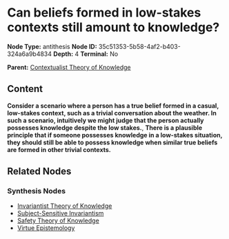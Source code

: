 # Can beliefs formed in low-stakes contexts still amount to knowledge?

**Node Type:** antithesis
**Node ID:** 35c51353-5b58-4af2-b403-324a6a9b4834
**Depth:** 4
**Terminal:** No

**Parent:** [Contextualist Theory of Knowledge](contextualist-theory-of-knowledge-synthesis-6f537de3-036a-4294-b009-149836120d65.md)

## Content

**Consider a scenario where a person has a true belief formed in a casual, low-stakes context, such as a trivial conversation about the weather. In such a scenario, intuitively we might judge that the person actually possesses knowledge despite the low stakes.**, **There is a plausible principle that if someone possesses knowledge in a low-stakes situation, they should still be able to possess knowledge when similar true beliefs are formed in other trivial contexts.**

## Related Nodes

### Synthesis Nodes

- [Invariantist Theory of Knowledge](invariantist-theory-of-knowledge-synthesis-2b359ee4-39e9-4f42-8d35-0d0fe26e9ec3.md)
- [Subject-Sensitive Invariantism](subject-sensitive-invariantism-synthesis-f9812abe-2c2e-4e27-a923-df20e4e904ef.md)
- [Safety Theory of Knowledge](safety-theory-of-knowledge-synthesis-039e7800-e5d3-48f4-8f52-96c04752f6ed.md)
- [Virtue Epistemology](virtue-epistemology-synthesis-ccfb7761-27e0-45d9-bba1-37b4cb5e4a64.md)

